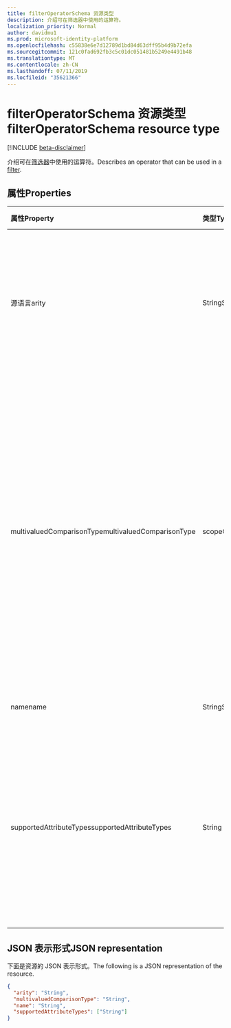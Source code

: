 ```yaml
---
title: filterOperatorSchema 资源类型
description: 介绍可在筛选器中使用的运算符。
localization_priority: Normal
author: davidmu1
ms.prod: microsoft-identity-platform
ms.openlocfilehash: c55838e6e7d12789d1bd84d63dff95b4d9b72efa
ms.sourcegitcommit: 121c0fad692fb3c5c01dc051481b5249e4491b48
ms.translationtype: MT
ms.contentlocale: zh-CN
ms.lasthandoff: 07/11/2019
ms.locfileid: "35621366"
---
```

# <a name="filteroperatorschema-resource-type"></a><span data-ttu-id="bd910-103">filterOperatorSchema 资源类型</span><span class="sxs-lookup"><span data-stu-id="bd910-103">filterOperatorSchema resource type</span></span>

[!INCLUDE [beta-disclaimer](../../includes/beta-disclaimer.md)]

<span data-ttu-id="bd910-104">介绍可在[筛选器](synchronization-filter.md)中使用的运算符。</span><span class="sxs-lookup"><span data-stu-id="bd910-104">Describes an operator that can be used in a [filter](synchronization-filter.md).</span></span>

## <a name="properties"></a><span data-ttu-id="bd910-105">属性</span><span class="sxs-lookup"><span data-stu-id="bd910-105">Properties</span></span>

| <span data-ttu-id="bd910-106">属性</span><span class="sxs-lookup"><span data-stu-id="bd910-106">Property</span></span>                   | <span data-ttu-id="bd910-107">类型</span><span class="sxs-lookup"><span data-stu-id="bd910-107">Type</span></span>                      | <span data-ttu-id="bd910-108">说明</span><span class="sxs-lookup"><span data-stu-id="bd910-108">Description</span></span>    |
|:---------------------------|:--------------------------|:---------------|
|<span data-ttu-id="bd910-109">源语言</span><span class="sxs-lookup"><span data-stu-id="bd910-109">arity</span></span>                       |<span data-ttu-id="bd910-110">String</span><span class="sxs-lookup"><span data-stu-id="bd910-110">String</span></span>          |<span data-ttu-id="bd910-111">运算符的 Arity。</span><span class="sxs-lookup"><span data-stu-id="bd910-111">Arity of the operator.</span></span> <span data-ttu-id="bd910-112">可取值为：`Binary`、`Unary`。</span><span class="sxs-lookup"><span data-stu-id="bd910-112">Possible values are: `Binary`, `Unary`.</span></span> <span data-ttu-id="bd910-113">默认值为`Binary`。</span><span class="sxs-lookup"><span data-stu-id="bd910-113">The default is `Binary`.</span></span>|
|<span data-ttu-id="bd910-114">multivaluedComparisonType</span><span class="sxs-lookup"><span data-stu-id="bd910-114">multivaluedComparisonType</span></span>   |<span data-ttu-id="bd910-115">scopeOperatorMultiValuedComparisonType</span><span class="sxs-lookup"><span data-stu-id="bd910-115">scopeOperatorMultiValuedComparisonType</span></span>          |<span data-ttu-id="bd910-116">可取值为：`All`、`Any`。</span><span class="sxs-lookup"><span data-stu-id="bd910-116">Possible values are: `All`, `Any`.</span></span> <span data-ttu-id="bd910-117">仅适用于多值属性。</span><span class="sxs-lookup"><span data-stu-id="bd910-117">Applies only to multivalued attributes.</span></span> <span data-ttu-id="bd910-118">`All`表示所有值都必须满足条件。</span><span class="sxs-lookup"><span data-stu-id="bd910-118">`All` means that all values must satisfy the condition.</span></span> <span data-ttu-id="bd910-119">`Any`表示必须至少有一个值满足条件。</span><span class="sxs-lookup"><span data-stu-id="bd910-119">`Any` means that at least one value has to satisfy the condition.</span></span> <span data-ttu-id="bd910-120">默认值为`All`。</span><span class="sxs-lookup"><span data-stu-id="bd910-120">The default is `All`.</span></span>|
|<span data-ttu-id="bd910-121">name</span><span class="sxs-lookup"><span data-stu-id="bd910-121">name</span></span>                        |<span data-ttu-id="bd910-122">String</span><span class="sxs-lookup"><span data-stu-id="bd910-122">String</span></span>                     |<span data-ttu-id="bd910-123">运算符名称。</span><span class="sxs-lookup"><span data-stu-id="bd910-123">Operator name.</span></span> |
|<span data-ttu-id="bd910-124">supportedAttributeTypes</span><span class="sxs-lookup"><span data-stu-id="bd910-124">supportedAttributeTypes</span></span>     |<span data-ttu-id="bd910-125">String collection</span><span class="sxs-lookup"><span data-stu-id="bd910-125">String collection</span></span>         |<span data-ttu-id="bd910-126">运算符支持的属性类型。</span><span class="sxs-lookup"><span data-stu-id="bd910-126">Attribute types supported by the operator.</span></span> <span data-ttu-id="bd910-127">可取值为：`Boolean`、`Binary`、`Reference`、`Integer`、`String`。</span><span class="sxs-lookup"><span data-stu-id="bd910-127">Possible values are: `Boolean`, `Binary`, `Reference`, `Integer`, `String`.</span></span>|

## <a name="json-representation"></a><span data-ttu-id="bd910-128">JSON 表示形式</span><span class="sxs-lookup"><span data-stu-id="bd910-128">JSON representation</span></span>

<span data-ttu-id="bd910-129">下面是资源的 JSON 表示形式。</span><span class="sxs-lookup"><span data-stu-id="bd910-129">The following is a JSON representation of the resource.</span></span>

<!-- {
  "blockType": "resource",
  "optionalProperties": [

  ],
  "@odata.type": "microsoft.graph.filterOperatorSchema"
}-->

```json
{
  "arity": "String",
  "multivaluedComparisonType": "String",
  "name": "String",
  "supportedAttributeTypes": ["String"]
}

```

<!-- uuid: 8fcb5dbc-d5aa-4681-8e31-b001d5168d79
2015-10-25 14:57:30 UTC -->
<!--
{
  "type": "#page.annotation",
  "description": "filterOperatorSchema resource",
  "keywords": "",
  "section": "documentation",
  "tocPath": "",
  "suppressions": []
}
-->
